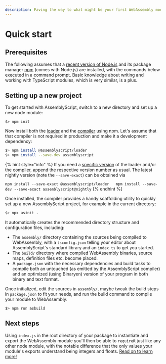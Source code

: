 ```yaml
---
description: Paving the way to what might be your first WebAssembly module.
---
```


# Quick start

## Prerequisites

The following assumes that a [recent version of Node.js](https://nodejs.org) and its package manager [npm](https://www.npmjs.com) \(comes with Node.js\) are installed, with the commands below executed in a command prompt. Basic knowledge about writing and working with TypeScript modules, which is very similar, is a plus.

## Setting up a new project

To get started with AssemblyScript, switch to a new directory and set up a new node module:

```text
$> npm init
```

Now install both the [loader](basics/loader.md) and the [compiler](details/compiler.md) using npm. Let's assume that that compiler is not required in production and make it a development dependency:

```bash
$> npm install @assemblyscript/loader
$> npm install --save-dev assemblyscript
```

{% hint style="info" %}
If you need a [specific version](https://github.com/AssemblyScript/assemblyscript/releases) of the loader and/or the compiler, append the respective version number as usual. The latest nightly version \(note the `--save-exact`\) can be obtained via

`npm install --save-exact @assemblyscript/loader  
npm install --save-dev --save-exact assemblyscript@nightly`
{% endhint %}

Once installed, the compiler provides a handy scaffolding utility to quickly set up a new AssemblyScript project, for example in the current directory:

```bash
$> npx asinit .
```

It automatically creates the recommended directory structure and configuration files, including:

* The `assembly/` directory containing the sources being compiled to WebAssembly, with a `tsconfig.json` telling your editor about AssemblyScript's standard library and an `index.ts` to get you started.
* The `build/` directory where compiled WebAssembly binaries, source maps, definition files etc. become placed.
* A `package.json` with the necessary dependencies and build tasks to compile both an untouched \(as emitted by the AssemblyScript compiler\) and an optimized \(using Binaryen\) version of your program in both binary and text format.

Once initialized, edit the sources in `assembly/`, maybe tweak the build steps in `package.json` to fit your needs, and run the build command to compile your module to WebAssembly:

```text
$> npm run asbuild
```

## Next steps

Using `index.js` in the root directory of your package to instantiate and export the WebAssembly module you'll then be able to `require`it just like any other node module, with the notable difference that the only values your module's exports understand being integers and floats. [Read on to learn more!](basics/)

